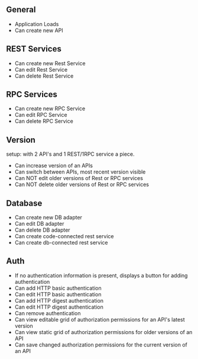 General
-------
* Application Loads
* Can create new API

REST Services
-------------
* Can create new Rest Service
* Can edit Rest Service
* Can delete Rest Service

RPC Services
------------
* Can create new RPC Service
* Can edit RPC Service
* Can delete RPC Service

Version
-------
setup: with 2 API's and 1 REST/1RPC service a piece.
* Can increase version of an APIs
* Can switch between APIs, most recent version visible
* Can NOT edit older versions of Rest or RPC services
* Can NOT delete older versions of Rest or RPC services

Database
--------
* Can create new DB adapter
* Can edit DB adapter
* Can delete DB adapter
* Can create code-connected rest service
* Can create db-connected rest service

Auth
----
* If no authentication information is present, displays a button for adding authentication
* Can add HTTP basic authentication
* Can edit HTTP basic authentication
* Can add HTTP digest authentication
* Can edit HTTP digest authentication
* Can remove authentication
* Can view editable grid of authorization permissions for an API's latest version
* Can view static grid of authorization permissions for older versions of an API
* Can save changed authorization permissions for the current version of an API